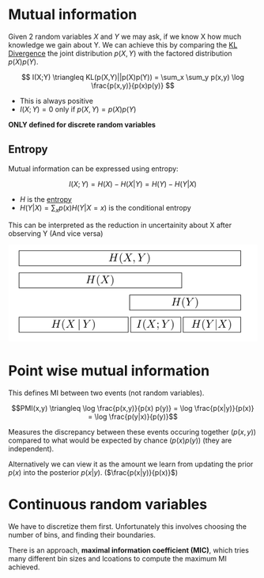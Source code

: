 # Mutual information
Given 2 random variables $X$ and $Y$ we may ask, if we know X how much knowledge we gain about Y. We can achieve this by comparing the [KL Divergence](./kl_divergence.md) the joint distribution $p(X,Y)$ with the factored distribution $p(X)p(Y)$. 

$$
I(X;Y) \triangleq KL(p(X,Y)||p(X)p(Y)) = \sum_x \sum_y p(x,y) \log \frac{p(x,y)}{p(x)p(y)}
$$

* This is always positive 
* $I(X;Y) = 0$ only if $p(X,Y) = p(X)p(Y)$

**ONLY defined for discrete random variables**

## Entropy 

Mutual information can be expressed using entropy:

$$
I(X;Y) = H(X) - H(X|Y) = H(Y) - H(Y|X)
$$

* $H$ is the [entropy](./entropy.md)
* $H(Y|X) = \sum_x p(x)H(Y|X=x)$ is the conditional entropy

This can be interpreted as the reduction in uncertainity about X after observing Y (And vice versa) 

![mutual information](../.images/machine_learning/mutual_information.png)

# Point wise mutual information
This defines MI between two events (not random variables).

$$PMI(x,y) \triangleq \log \frac{p(x,y)}{p(x) p(y)} = \log \frac{p(x|y)}{p(x)} = \log \frac{p(y|x)}{p(y)}$$

Measures the discrepancy between these events occuring together $(p(x,y))$ compared to what would be expected by chance $(p(x)p(y))$ (they are independent). 

Alternatively we can view it as the amount we learn from updating the prior $p(x)$ into the posterior $p(x|y)$. ($\frac{p(x|y)}{p(x)}$)

# Continuous random variables
We have to discretize them first. Unfortunately this involves choosing the number of bins, and finding their boundaries. 

There is an approach, **maximal information coefficient (MIC)**, which tries many different bin sizes and lcoations to compute the maximum MI achieved.